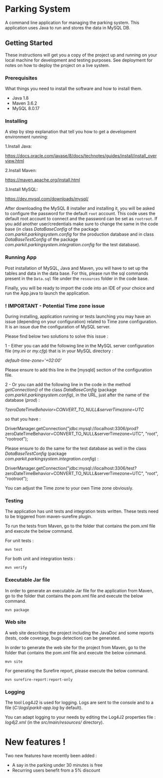# Parking System
A command line application for managing the parking system. 
This application uses Java to run and stores the data in MySQL DB.

## Getting Started

These instructions will get you a copy of the project up and running on your local machine for development and testing purposes. See deployment for notes on how to deploy the project on a live system.

### Prerequisites

What things you need to install the software and how to install them.

- Java 1.8
- Maven 3.6.2
- MySQL 8.0.17

### Installing

A step by step explanation that tell you how to get a development environment running:

1.Install Java:

https://docs.oracle.com/javase/8/docs/technotes/guides/install/install_overview.html

2.Install Maven:

https://maven.apache.org/install.html

3.Install MySQL:

https://dev.mysql.com/downloads/mysql/

After downloading the MySQL 8 installer and installing it, you will be asked to configure the password for the default `root` account.
This code uses the default root account to connect and the password can be set as `rootroot`. If you add another user/credentials make sure to change the same in the code base (in class *DataBaseConfig* of the package *com.parkit.parkingsystem.config* for the production database and in class *DataBaseTestConfig* of the package *com.parkit.parkingsystem.integration.config* for the test database).

### Running App

Post installation of MySQL, Java and Maven, you will have to set up the tables and data in the data base.
For this, please run the sql commands present in the `Data.sql` file under the `resources` folder in the code base.

Finally, you will be ready to import the code into an IDE of your choice and run the App.java to launch the application.

### ! IMPORTANT - Potential Time zone issue

During installing, application running or tests launching you may have an issue (depending on your configuration) related to Time zone configuration.
It is an issue due the configuration of MySQL server.

Please find below two solutions to solve this issue :

1 - Either you can add the following line in the MySQL server configuration file (*my.ini* or *my.cfg*) that is in your MySQL directory :

*default-time-zone='+02:00'*
 
Please ensure to add this line in the [mysqld] section of the configuration file.


2 - Or you can add the following line in the code in the method *getConnection()* of the class *DataBaseConfig* (package *com.parkit.parkingsystem.config*), in the URL, just after the name of the database (*prod*) :

*?zeroDateTimeBehavior=CONVERT_TO_NULL&serverTimezone=UTC*

so that you have :

DriverManager.getConnection("jdbc:mysql://localhost:3306/prod?zeroDateTimeBehavior=CONVERT_TO_NULL&serverTimezone=UTC", "root", "rootroot");

Please ensure to do the same for the test database as well in the class *DataBaseTestConfig* (package *com.parkit.parkingsystem.integration.config*) :

DriverManager.getConnection("jdbc:mysql://localhost:3306/test?zeroDateTimeBehavior=CONVERT_TO_NULL&serverTimezone=UTC", "root", "rootroot");

You can adjust the Time zone to your own Time zone obviously.


### Testing

The application has unit tests and integration tests written. These tests need to be triggered from maven-surefire plugin.

To run the tests from Maven, go to the folder that contains the pom.xml file and execute the below command.

For unit tests :

`mvn test`

 For both unit and integration tests :

`mvn verify`

### Executable Jar file

In order to generate an executable Jar file for the application from Maven, go to the folder that contains the pom.xml file and execute the below command.

`mvn package`

### Web site

A web site describing the project including the JavaDoc and some reports (tests, code coverage, bugs detection) can be generated.

In order to generate the web site for the project from Maven, go to the folder that contains the pom.xml file and execute the below command.

`mvn site`

For generating the Surefire report, please execute the below command.

`mvn surefire-report:report-only`

### Logging

The tool Log4J2 is used for logging. Logs are sent to the console and to a file (*C:\logs\parkit-app.log* by default).

You can adapt logging to your needs by editing the Log4J2 properties file : *log4j2.xml* (in the *src/main/resources/* directory).


# New features !
Two new features have recently been added :

- A say in the parking under 30 minutes is free
- Recurring users benefit from a 5% discount